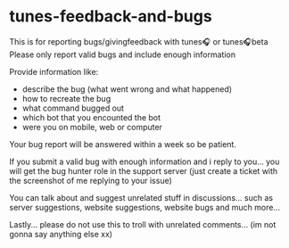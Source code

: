 # tunes-feedback-and-bugs
This is for reporting bugs/givingfeedback with tunes🎧 or tunes🎧beta
Please only report valid bugs and include enough information

Provide information like: 
- describe the bug (what went wrong and what happened)
- how to recreate the bug 
- what command bugged out
- which bot that you encounted the bot
- were you on mobile, web or computer

Your bug report will be answered within a week so be patient.

If you submit a valid bug with enough information and i reply to you... you will get the bug hunter role in the support server (just create a ticket with the screenshot of me replying to your issue)

You can talk about and suggest unrelated stuff in discussions... such as server suggestions, website suggestions, website bugs and much more...

Lastly... please do not use this to troll with unrelated comments... (im not gonna say anything else xx)
